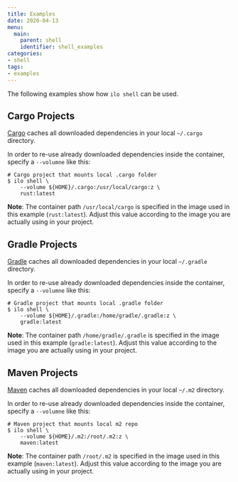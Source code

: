 ```yaml
---
title: Examples
date: 2020-04-13
menu:
  main:
    parent: shell
    identifier: shell_examples
categories:
- shell
tags:
- examples
---
```


The following examples show how `ilo shell` can be used.

## Cargo Projects

[Cargo](https://doc.rust-lang.org/cargo/) caches all downloaded dependencies in your local `~/.cargo` directory.

In order to re-use already downloaded dependencies inside the container, specify a `--volumne` like this:

```shell script
# Cargo project that mounts local .cargo folder
$ ilo shell \
    --volume ${HOME}/.cargo:/usr/local/cargo:z \
    rust:latest
```

**Note**: The container path `/usr/local/cargo` is specified in the image used in this example (`rust:latest`). Adjust this value according to the image you are actually using in your project.

## Gradle Projects

[Gradle](https://gradle.org/) caches all downloaded dependencies in your local `~/.gradle` directory.

In order to re-use already downloaded dependencies inside the container, specify a `--volumne` like this:

```shell script
# Gradle project that mounts local .gradle folder
$ ilo shell \
    --volume ${HOME}/.gradle:/home/gradle/.gradle:z \
    gradle:latest
```

**Note**: The container path `/home/gradle/.gradle` is specified in the image used in this example (`gradle:latest`). Adjust this value according to the image you are actually using in your project.

## Maven Projects

[Maven](https://maven.apache.org/) caches all downloaded dependencies in your local `~/.m2` directory.

In order to re-use already downloaded dependencies inside the container, specify a `--volumne` like this:

```shell script
# Maven project that mounts local m2 repo
$ ilo shell \
    --volume ${HOME}/.m2:/root/.m2:z \
    maven:latest
```

**Note**: The container path `/root/.m2` is specified in the image used in this example (`maven:latest`). Adjust this value according to the image you are actually using in your project.
